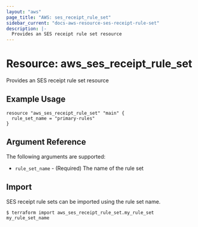 ```yaml
---
layout: "aws"
page_title: "AWS: ses_receipt_rule_set"
sidebar_current: "docs-aws-resource-ses-receipt-rule-set"
description: |-
  Provides an SES receipt rule set resource
---
```


# Resource: aws_ses_receipt_rule_set

Provides an SES receipt rule set resource

## Example Usage

```hcl
resource "aws_ses_receipt_rule_set" "main" {
  rule_set_name = "primary-rules"
}
```

## Argument Reference

The following arguments are supported:

* `rule_set_name` - (Required) The name of the rule set

## Import

SES receipt rule sets can be imported using the rule set name.

```
$ terraform import aws_ses_receipt_rule_set.my_rule_set my_rule_set_name
```
